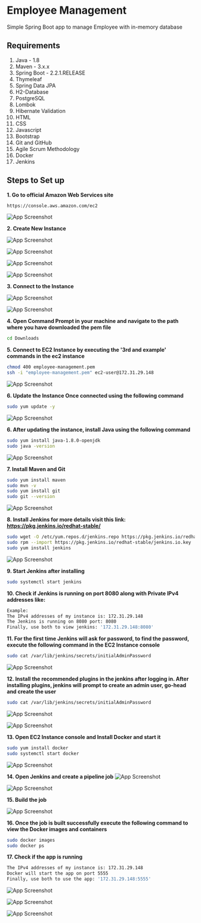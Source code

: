 # Employee Management
Simple Spring Boot app to manage Employee with in-memory database

## Requirements

1. Java - 1.8
2. Maven - 3.x.x
3. Spring Boot - 2.2.1.RELEASE 
4. Thymeleaf
5. Spring Data JPA
6. H2-Database
7. PostgreSQL
8. Lombok
9. Hibernate Validation
10. HTML
11. CSS
12. Javascript
13. Bootstrap
14. Git and GitHub
15. Agile Scrum Methodology
16. Docker
17. Jenkins

## Steps to Set up

**1. Go to official Amazon Web Services site**

```bash
https://console.aws.amazon.com/ec2
```

![App Screenshot](images/1.go-to-affecial-aws-site-and-select-ec2-option.PNG)

**2. Create New Instance**

![App Screenshot](images/2.select-launch-instances-to-create-new-instance.PNG)

![App Screenshot](images/3.select-linux-2-ami.PNG)

![App Screenshot](images/4.click-on-review-and-launch-option.PNG)

![App Screenshot](images/5.create-a-new-key-pair-and-download-before-launching-instance.PNG)

**3. Connect to the Instance**

![App Screenshot](images/6.once-the-instance-is-running-click-on-connect.PNG)

![App Screenshot](images/7.navigate-to-ssh-client-and-execute-the-two-commands-in-cmd-where-the-ppm-file-is-downloaded.PNG)

**4. Open Command Prompt in your machine and navigate to the path where you have downloaded the pem file**
```bash
cd Downloads
```

**5. Connect to EC2 Instance by executing the '3rd and example' commands in the ec2 instance**
```bash
chmod 400 employee-management.pem
ssh -i "employee-management.pem" ec2-user@172.31.29.148
```

![App Screenshot](images/8.open-cmd-naviage-to-dir-where-the-ppm-file-is-downloaded-and-execute-the-two-commands-copies-from-aws-console.PNG)

**6. Update the Instance Once connected using the following command**
```bash
sudo yum update -y
```
![App Screenshot](images/9.execute-update-command.PNG)

**6. After updating the instance, install Java using the following command**
```bash
sudo yum install java-1.8.0-openjdk
sudo java -version 
```
![App Screenshot](images/10.install-java.PNG)

**7. Install Maven and Git**
```bash
sudo yum install maven
sudo mvn -v
sudo yum install git
sudo git --version
```
![App Screenshot](images/11.install-git-and-maven.PNG)

**8. Install Jenkins for more details visit this link: https://pkg.jenkins.io/redhat-stable/**
```bash
sudo wget -O /etc/yum.repos.d/jenkins.repo https://pkg.jenkins.io/redhat-stable/jenkins.repo
sudo rpm --import https://pkg.jenkins.io/redhat-stable/jenkins.io.key
sudo yum install jenkins
```
![App Screenshot](images/12.install-jenkins.PNG)

**9. Start Jenkins after installing**
```bash
sudo systemctl start jenkins
```

**10. Check if Jenkins is running on port 8080 along with Private IPv4 addresses like:**
```bash
Example:
The IPv4 addresses of my instance is: 172.31.29.148
The Jenkins is running on 8080 port: 8080
Finally, use both to view jenkins: '172.31.29.148:8080'
```

**11. For the first time Jenkins will ask for password, to find the password, 
execute the following command in the EC2 Instance console**
```bash
sudo cat /var/lib/jenkins/secrets/initialAdminPassword
```
![App Screenshot](images/14.start-jenkins-and-copy-the-password.PNG)

**12. Install the recommended plugins in the jenkins after logging in. After installing plugins, 
jenkins will prompt to create an admin user, go-head and create the user**
```bash
sudo cat /var/lib/jenkins/secrets/initialAdminPassword
```
![App Screenshot](images/15.create-admin-user-in-jenkins.PNG)


![App Screenshot](images/17.add-maven-path-to-jenkins.PNG)

**13. Open EC2 Instance console and Install Docker and start it**
```bash
sudo yum install docker
sudo systemctl start docker
```
![App Screenshot](images/13.install-docker.PNG)

**14. Open Jenkins and create a pipeline job**
![App Screenshot](images/16.create-a-new-pipeline-job.PNG)


![App Screenshot](images/18.create-jenkins-pipeline-job.PNG)

**15. Build the job**

![App Screenshot](images/19.jenkins-builds.PNG)


**16. Once the job is built successfully execute the following command to view the Docker images and containers**
```bash
sudo docker images
sudo docker ps
```


**17. Check if the app is running**
```bash
The IPv4 addresses of my instance is: 172.31.29.148
Docker will start the app on port 5555
Finally, use both to use the app: '172.31.29.148:5555'
```
![App Screenshot](images/20.app-running-on-port-5555.PNG)

![App Screenshot](images/22.add-employee.PNG)

![App Screenshot](images/21.list-of-employees.PNG)

